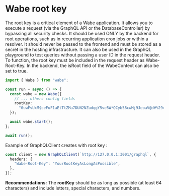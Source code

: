 # Wabe root key

The root key is a critical element of a Wabe application. It allows you to execute a request (via the GraphQL API or the DatabaseController) by bypassing all security checks. It should be used ONLY by the backend for root operations, such as in recurring application cron jobs or within a resolver. It should never be passed to the frontend and must be stored as a secret in the hosting infrastructure. It can also be used in the GraphQL playground to test queries without passing a user ID in the request header. To function, the root key must be included in the request header as Wabe-Root-Key. In the backend, the isRoot field of the WabeContext can also be set to true.

```ts
import { Wabe } from "wabe";

const run = async () => {
  const wabe = new Wabe({
    // ... others config fields
    rootKey:
      "0uwFvUxM$ceFuF1aEtTtZMa7DUN2NZudqgY5ve5W*QCyb58cwMj9JeoaV@d#%29v&aJzswuudVU1%nAT+rxS0Bh&OkgBYc0PH18*",
  });

  await wabe.start();
};

await run();
```

Example of GraphQLClient creates with root key :

```ts
const client = new GraphQLClient(`http://127.0.0.1:3001/graphql`, {
  headers: {
    "Wabe-Root-Key": "YourRootKeyAsLongAsPossible",
  },
});
```

**Recommendations:**
The **rootKey** should be as long as possible (at least 64 characters) and include letters, special characters, and numbers.
